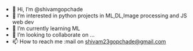 - 👋 Hi, I’m @shivamgopchade
- 👀 I’m interested in python projects in ML,DL,Image processing and JS web dev
- 🌱 I’m currently learning ML
- 💞️ I’m looking to collaborate on ...
- 📫 How to reach me :mail on shivam23gopchade@gmail.com

<!---
shivamgopchade/shivamgopchade is a ✨ special ✨ repository because its `README.md` (this file) appears on your GitHub profile.
You can click the Preview link to take a look at your changes.
--->
